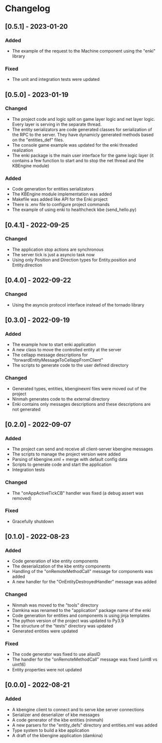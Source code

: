 # Changelog

## [0.5.1] - 2023-01-20

### Added

- The example of the request to the Machine component using the "enki" library

### Fixed

- The unit and integration tests were updated

## [0.5.0] - 2023-01-19

### Changed

- The project code and logic split on game layer logic and net layer logic. Every layer is serving in the separate thread.
- The entity serializators are code generated classes for serialization of the RPC to the server. They have dynamicly generated methods based on the "entities_def" files.
- The console game example was updated for the enki threaded realization
- The enki package is the main user interface for the game logic layer (it contains a few function to start and to stop the net thread and the KBEngine module)

### Added

- Code generation for entities serializators
- The KBEngine module implementation was added
- Makefile was added like API for the Enki project
- There is .env file to configure project commands
- The example of using enki to healthcheck kbe (send_hello.py)

## [0.4.1] - 2022-09-25

### Changed

- The application stop actions are synchronous
- The server tick is just a asyncio task now
- Using only Position and Direction types for Entity.position and Entity.direction

## [0.4.0] - 2022-09-22

### Changed

- Using the asyncio protocol interface instead of the tornado library

## [0.3.0] - 2022-09-19

### Added

- The example how to start enki application
- A new class to move the controlled entity at the server
- The cellapp message descriptions for "forwardEntityMessageToCellappFromClient"
- The scripts to generate code to the user defined directory

### Changed

- Generated types, entities, kbenginexml files were moved out of the project
- Ninmah generates code to the external directory
- Enki contains only messages descriptions and these descriptions are not generated

## [0.2.0] - 2022-09-07

### Added

- The project can send and receive all client-server kbengine messages
- The scripts to manage the project version were added
- Parsing of kbengine.xml + merge with default config data
- Scripts to generate code and start the application
- Integration tests

### Changed

- The "onAppActiveTickCB" handler was fixed (a debug assert was removed)

### Fixed

- Gracefully shutdown

## [0.1.0] - 2022-08-23

### Added

- Code generation of kbe entity components
- The deserialization of the kbe entity components
- Handling of the "onRemoteMethodCall" message for components was added
- A new handler for the "OnEntityDestroyedHandler" message was added

### Changed

- Ninmah was moved to the "tools" directory
- Damkina was renamed to the "application" package name of the enki
- Code generation for entities and components is using jinja templates
- The python version of the project was updated to Py3.9
- The structure of the "tests" directory was updated
- Generated entities were updated

### Fixed

- The code generator was fixed to use aliasID
- The handler for the "onRemoteMethodCall" message was fixed (uint8 vs uint16)
- Entity properties were not updated

## [0.0.0] - 2022-08-21

### Added

- A kbengine client to connect and to serve kbe server connections
- Serializer and deserializer of kbe messages
- A code generator of the kbe entities (ninmah)
- A new parsers for the "entity_defs" directory and entities.xml was added
- Type system to build a kbe application
- A draft of the kbengine application (damkina)
